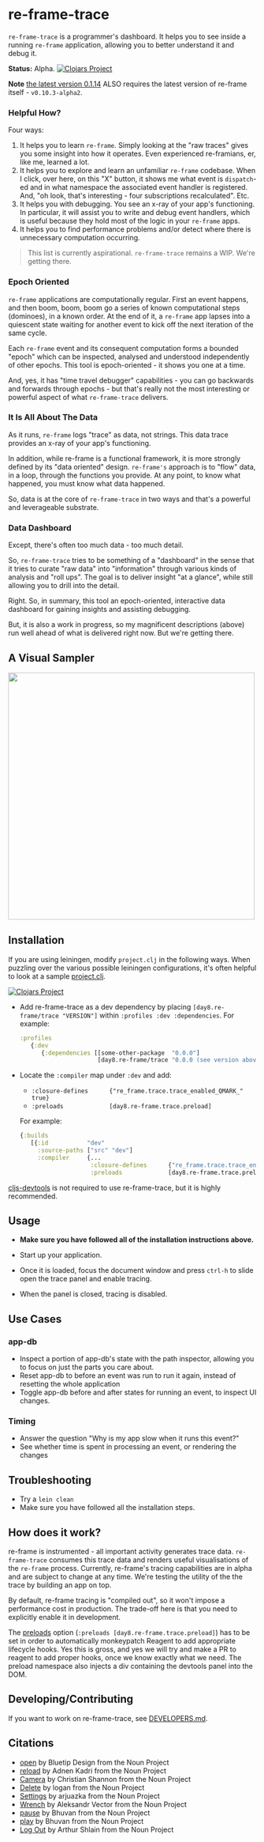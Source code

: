 # re-frame-trace

`re-frame-trace` is a programmer's dashboard. It helps you to see inside a running `re-frame` 
application, allowing you to better understand it and debug it. 
 
**Status:** Alpha.  [![Clojars Project](https://img.shields.io/clojars/v/day8.re-frame/trace.svg)](https://clojars.org/day8.re-frame/trace)

**Note** [the latest version 0.1.14](https://github.com/Day8/re-frame-trace/releases/tag/0.1.14) ALSO requires the latest version of re-frame itself - `v0.10.3-alpha2`.

### Helpful How?

Four ways:

  1. It helps you to learn `re-frame`.  Simply looking at 
     the "raw traces" gives you some insight into how it operates. Even experienced
     re-framians, er, like me, learned a lot.  
  2. It helps you to explore and learn an unfamiliar `re-frame` codebase.
     When I click, over here, on this "X" button, it shows me what event is `dispatch`-ed 
     and in what namespace the associated event handler is registered.  And, 
     "oh look, that's interesting - four subscriptions recalculated". Etc.
  3. It helps you with debugging. You see an x-ray of your app's functioning. 
     In particular, it will assist you to write and debug 
     event handlers, which is useful because they hold most of the logic 
     in your `re-frame` apps.
  4. It helps you to find performance problems and/or detect where there is 
     unnecessary computation occurring.

> This list is currently aspirational. `re-frame-trace` remains a WIP. We're getting there. 

### Epoch Oriented 

`re-frame` applications are computationally regular. First an event happens,
and then boom, boom, boom go a series of known computational steps (dominoes), 
in a known order. 
At the end of it, a `re-frame` app lapses into a quiescent state waiting for another 
event to kick off the next iteration of the same cycle.

Each `re-frame` event and its consequent computation forms a bounded "epoch" 
which can be inspected, analysed and understood independently of other epochs. This 
tool is epoch-oriented - it shows you one at a time.

And, yes, it has "time travel debugger" capabilities - you can go backwards
and forwards through epochs - but that's really not the most interesting or powerful 
aspect of what `re-frame-trace` delivers.

### It Is All About The Data

As it runs, `re-frame` logs "trace" as data, not strings.
This data trace provides an x-ray of your app's functioning.

In addition, while re-frame is a functional framework, it is more 
strongly defined by its "data oriented" design. `re-frame's` approach is
to "flow" data, in a loop, through the functions you provide.
At any point, to know what happened, you must know what data happened.    

So, data is at the core of `re-frame-trace` in two ways 
and that's a powerful and leverageable substrate. 

### Data Dashboard 

Except, there's often too much data - too much detail.

So, `re-frame-trace` tries to be something of a "dashboard" in the sense that
it tries to curate "raw data" into "information" through various kinds of analysis 
and "roll ups". The goal is to deliver insight "at a glance", while still allowing 
you to drill into the detail. 

Right. So, in summary, this tool an epoch-oriented, interactive data dashboard for 
gaining insights and assisting debugging. 

But, it is also a work in progress, 
so my magnificent descriptions (above) run well ahead of what is delivered right now.
But we're getting there.


## A Visual Sampler

<img src="docs/images/re-frame-trace-demo.gif" height="500px">

## Installation

If you are using leiningen, modify `project.clj` in the following ways. When puzzling over the various possible leiningen configurations, it's often helpful to look at a sample [project.clj](https://github.com/technomancy/leiningen/blob/stable/sample.project.clj).

[![Clojars Project](https://img.shields.io/clojars/v/day8.re-frame/trace.svg)](https://clojars.org/day8.re-frame/trace)

- Add re-frame-trace as a dev dependency by placing `[day8.re-frame/trace "VERSION"]` within `:profiles :dev :dependencies`. For example:

  ```cljs
  :profiles
     {:dev
        {:dependencies [[some-other-package  "0.0.0"]
                        [day8.re-frame/trace "0.0.0 (see version above)"]] }}
  ```

- Locate the `:compiler` map under `:dev` and add:

  - `:closure-defines      {"re_frame.trace.trace_enabled_QMARK_" true}`
  - `:preloads             [day8.re-frame.trace.preload]`

  For example:

  ```cljs
  {:builds
     [{:id           "dev"
       :source-paths ["src" "dev"]
       :compiler     {...
                      :closure-defines      {"re_frame.trace.trace_enabled_QMARK_" true}
                      :preloads             [day8.re-frame.trace.preload]}}]}
  ```

[cljs-devtools](https://github.com/binaryage/cljs-devtools) is not required to use re-frame-trace, but it is highly recommended.

## Usage

- **Make sure you have followed all of the installation instructions above.**

- Start up your application.

- Once it is loaded, focus the document window and press `ctrl-h` to slide open the trace panel and enable tracing.

- When the panel is closed, tracing is disabled.

## Use Cases

### app-db

* Inspect a portion of app-db's state with the path inspector, allowing you to focus on just the parts you care about.
* Reset app-db to before an event was run to run it again, instead of resetting the whole application
* Toggle app-db before and after states for running an event, to inspect UI changes. 

### Timing

* Answer the question "Why is my app slow when it runs this event?"
* See whether time is spent in processing an event, or rendering the changes 

## Troubleshooting

* Try a `lein clean`
* Make sure you have followed all the installation steps.

## How does it work?

re-frame is instrumented - all important activity generates trace data. `re-frame-trace` consumes this trace data and renders useful visualisations of the `re-frame` process. Currently, re-frame's tracing capabilities are in alpha and are subject to change at any time. We're testing the utility of the the trace by building an app on top. 

By default, re-frame tracing is "compiled out", so it won't impose a performance cost in production. The trade-off here is that you need to explicitly enable it in development.

The [preloads](https://github.com/clojure/clojurescript/wiki/Compiler-Options#preloads) option (`:preloads [day8.re-frame.trace.preload]`) has to be set in order to automatically monkeypatch Reagent to add appropriate lifecycle hooks. Yes this is gross, and yes we will try and make a PR to reagent to add proper hooks, once we know exactly what we need. The preload namespace also injects a div containing the devtools panel into the DOM.

## Developing/Contributing

If you want to work on re-frame-trace, see [DEVELOPERS.md](DEVELOPERS.md).

## Citations

* [open](https://thenounproject.com/search/?q=popout&i=334227) by Bluetip Design from the Noun Project
* [reload](https://thenounproject.com/adnen.kadri/collection/arrows/?i=798299) by Adnen Kadri from the Noun Project
* [Camera](https://thenounproject.com/search/?q=snapshot&i=200965) by Christian Shannon from the Noun Project
* [Delete](https://thenounproject.com/term/delete/926276) by logan from the Noun Project
* [Settings](https://thenounproject.com/search/?q=settings&i=1169241) by arjuazka from the Noun Project
* [Wrench](https://thenounproject.com/icon/1013218/) by Aleksandr Vector from the Noun Project
* [pause](https://thenounproject.com/icon/1376662/) by Bhuvan from the Noun Project
* [play]() by Bhuvan from the Noun Project
* [Log Out](https://thenounproject.com/icon/54484/) by Arthur Shlain from the Noun Project
